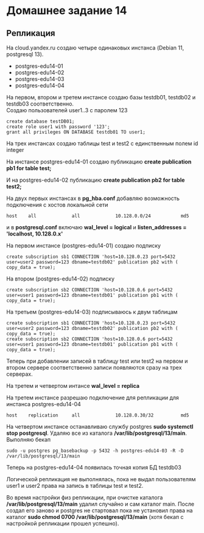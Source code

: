 # Домашнее задание 14
## Репликация

На cloud.yandex.ru создаю четыре одинаковых инстанса (Debian 11, postgresql 13).  
* postgres-edu14-01
* postgres-edu14-02
* postgres-edu14-03
* postgres-edu14-04

На первом, втором и третем инстансе создаю базы testdb01, testdb02 и testdb03 соответственно.  
Создаю пользователей user1..3 с паролем 123  

    create database testDB01;
    create role user1 with password '123';
    grant all privileges ON DATABASE testdb01 TO user1;


На трех инстансах создаю таблицы test и test2 с единственным полем id integer  

На инстансе postgres-edu14-01 создаю публикацию **create publication pb1 for table test;**

И на postgres-edu14-02 публикацию **create publication pb2 for table test2;**

На двух первых инстансах в **pg_hba.conf** добавляю возможность подключения с хостов локальной сети  

    host    all             all             10.128.0.0/24           md5

и в **postgresql.conf** включаю **wal_level = logical** и **listen_addresses = 'localhost, 10.128.0.x'**

На первом инстансе (postgres-edu14-01) создаю подписку

    create subscription sb1 CONNECTION 'host=10.128.0.23 port=5432 user=user2 password=123 dbname=testdb02' publication pb2 with ( copy_data = true);

На втором (postgres-edu14-02) подписку

    create subscription sb2 CONNECTION 'host=10.128.0.6 port=5432 user=user1 password=123 dbname=testdb01' publication pb1 with ( copy_data = true);

На третьем (postgres-edu14-03) подписываюсь к двум таблицам

    create subscription sb1 CONNECTION 'host=10.128.0.23 port=5432 user=user2 password=123 dbname=testdb02' publication pb2 with ( copy_data = true);
    create subscription sb2 CONNECTION 'host=10.128.0.6 port=5432 user=user1 password=123 dbname=testdb01' publication pb1 with ( copy_data = true);

Теперь при добавлении записей в таблицу test или test2 на первом и втором сервере соответственно записи появляются сразу на трех серверах.

На третем и четвертом интансе **wal_level = replica**

На третем инстансе разрешаю подключение для репликации для инстанса postgres-edu14-04  
    
    host    replication     all             10.128.0.30/32          md5

На четвертом инстансе останавливаю службу postgres **sudo systemctl stop postgresql**. Удаляю все из каталога **/var/lib/postgresql/13/main**.  
Выполняю бекап  

    sudo -u postgres pg_basebackup -p 5432 -h postgres-edu14-03 -R -D /var/lib/postgresql/13/main

Теперь на postgres-edu14-04 появилась точная копия БД testdb03

Логической репликация не выполнялась, пока не выдал пользователям user1 и user2 права на запись в таблицы test и test2.  

Во время настройки физ репликации, при очистке каталога **/var/lib/postgresql/13/main** удалил случайно и сам каталог main. После создал его заново и postgres не стартовал пока не установил права на каталог **sudo chmod 0700 /var/lib/postgresql/13/main** (хотя бекап с настройкой репликации прошел успешно).